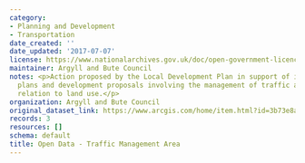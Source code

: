```yaml
---
category:
- Planning and Development
- Transportation
date_created: ''
date_updated: '2017-07-07'
license: https://www.nationalarchives.gov.uk/doc/open-government-licence/version/3/
maintainer: Argyll and Bute Council
notes: <p>Action proposed by the Local Development Plan in support of its settlement
  plans and development proposals involving the management of traffic and access in
  relation to land use.</p>
organization: Argyll and Bute Council
original_dataset_link: https://www.arcgis.com/home/item.html?id=3b73e8a6bda14a1492c89523103bbc35
records: 3
resources: []
schema: default
title: Open Data - Traffic Management Area
---
```

